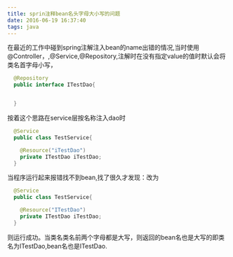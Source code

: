 ```yaml
---
title: sprin注释bean名头字母大小写的问题
date: 2016-06-19 16:37:40
tags: java
---
```

在最近的工作中碰到spring注解注入bean的name出错的情况,当时使用@Controller，,@Service,@Repository,注解时在没有指定value的值时默认会将类名首字母小写，
``` java
  @Repository
  public interface ITestDao{


  }
```
<!-- more -->
按着这个思路在service层按名称注入dao时
``` java
  @Service
  public class TestService{

    @Resource("iTestDao")
    private ITestDao iTestDao;
  }
```
当程序运行起来报错找不到bean,找了很久才发现：改为
``` java
  @Service
  public class TestService{

    @Resource("ITestDao")
    private ITestDao iTestDao;
  }
```
则运行成功。当类名类名前两个字母都是大写，则返回的bean名也是大写的即类名为ITestDao,bean名也是ITestDao.
